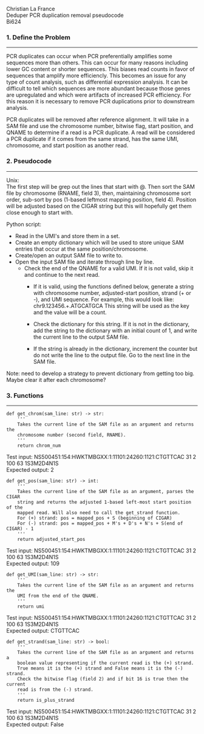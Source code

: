 Christian La France  
Deduper PCR duplication removal pseudocode  
Bi624     


### 1. Define the Problem
----
PCR duplicates can occur when PCR preferentially amplifies some sequences more than others. This can occur for many reasons including lower GC content or shorter sequences. This biases read counts in favor of sequences that amplify more efficiencly. This becomes an issue for any type of count analysis, such as differential expression analysis. It can be difficult to tell which sequences are more abundant because those genes are upregulated and which were artifacts of increased PCR efficiency. For this reason it is necessary to remove PCR duplications prior to downstream analysis.   

PCR duplicates will be removed after reference alignment. It will take in a SAM file and use the chromosome number, bitwise flag, start position, and QNAME to determine if a read is a PCR duplicate. A read will be considered a PCR duplicate if it comes from the same strand, has the same UMI, chromosome, and start position as another read. 

### 2. Pseudocode  
----  
Unix:  
The first step will be grep out the lines that start with @. Then sort the SAM file by chromosome (RNAME, field 3), then, maintaining chromosome sort order, sub-sort by pos (1-based leftmost mapping position, field 4). Position will be adjusted based on the CIGAR string but this will hopefully get them close enough to start with. 

Python script:  
- Read in the UMI's and store them in a set. 
- Create an empty dictionary which will be used to store unique SAM entries that occur at the same position/chromosome. 
- Create/open an output SAM file to write to. 
- Open the input SAM file and iterate through line by line.  
    - Check the end of the QNAME for a valid UMI. If it is not valid, skip it and continue to the next read.  
        - If it is valid, using the functions defined below, generate a string with chromosome number, adjusted-start position, strand (+ or -), and UMI sequence. 
            For example, this would look like:
            chr9.123456.+.ATGCATGCA
            This string will be used as the key and the value will be a count.  

        - Check the dictionary for this string. If it is not in the dictionary, add the string to the dictionary with an initial count of 1, and write the current line to the output SAM file. 
        - If the string is already in the dictionary, increment the counter but do not write the line to the output file. Go to the next line in the SAM file.   

Note: need to develop a strategy to prevent dictionary from getting too big. Maybe clear it after each chromosome?

### 3. Functions  
----  

```
def get_chrom(sam_line: str) -> str:
    '''
    Takes the current line of the SAM file as an argument and returns the
    chromosome number (second field, RNAME).
    '''
    return chrom_num
```
Test input: NS500451:154:HWKTMBGXX:1:11101:24260:1121:CTGTTCAC	31	2	100	63	1S3M2D4N1S  
Expected output: 2  

```
def get_pos(sam_line: str) -> int:
    '''
    Takes the current line of the SAM file as an argument, parses the CIGAR 
    string and returns the adjusted 1-based left-most start position of the 
    mapped read. Will also need to call the get_strand function. 
    For (+) strand: pos = mapped_pos + S (beginning of CIGAR)
    For (-) strand: pos = mapped_pos + M's + D's + N's + S(end of CIGAR) - 1
    '''
    return adjusted_start_pos
```
Test input: NS500451:154:HWKTMBGXX:1:11101:24260:1121:CTGTTCAC	31	2	100	63	1S3M2D4N1S  
Expected output: 109  

```
def get_UMI(sam_line: str) -> str:
    '''
    Takes the current line of the SAM file as an argument and returns the 
    UMI from the end of the QNAME. 
    '''
    return umi
```
Test input: NS500451:154:HWKTMBGXX:1:11101:24260:1121:CTGTTCAC	31	2	100	63	1S3M2D4N1S  
Expected output: CTGTTCAC  

```
def get_strand(sam_line: str) -> bool:
    '''
    Takes the current line of the SAM file as an argument and returns a
    boolean value representing if the current read is the (+) strand. 
    True means it is the (+) strand and False means it is the (-) strand. 
    Check the bitwise flag (field 2) and if bit 16 is true then the current 
    read is from the (-) strand. 
    '''
    return is_plus_strand
```
Test input: NS500451:154:HWKTMBGXX:1:11101:24260:1121:CTGTTCAC	31	2	100	63	1S3M2D4N1S  
Expected output: False  
